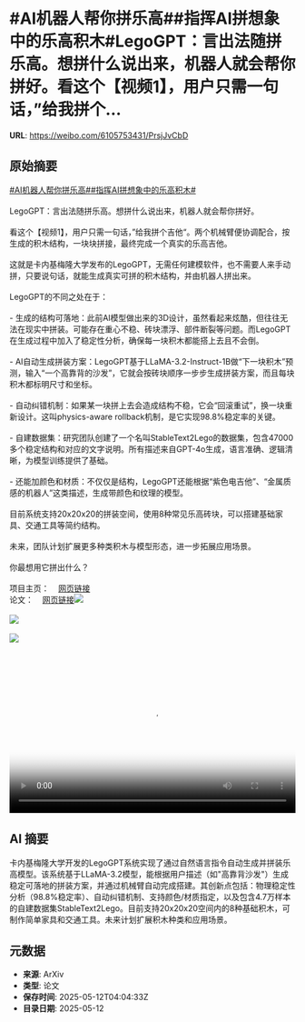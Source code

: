 # #AI机器人帮你拼乐高##指挥AI拼想象中的乐高积木#LegoGPT：言出法随拼乐高。想拼什么说出来，机器人就会帮你拼好。看这个【视频1】，用户只需一句话，”给我拼个...

**URL**: https://weibo.com/6105753431/PrsjJvCbD

## 原始摘要

<a href="https://m.weibo.cn/search?containerid=231522type%3D1%26t%3D10%26q%3D%23AI%E6%9C%BA%E5%99%A8%E4%BA%BA%E5%B8%AE%E4%BD%A0%E6%8B%BC%E4%B9%90%E9%AB%98%23&amp;extparam=%23AI%E6%9C%BA%E5%99%A8%E4%BA%BA%E5%B8%AE%E4%BD%A0%E6%8B%BC%E4%B9%90%E9%AB%98%23" data-hide=""><span class="surl-text">#AI机器人帮你拼乐高#</span></a><a href="https://m.weibo.cn/search?containerid=231522type%3D1%26t%3D10%26q%3D%23%E6%8C%87%E6%8C%A5AI%E6%8B%BC%E6%83%B3%E8%B1%A1%E4%B8%AD%E7%9A%84%E4%B9%90%E9%AB%98%E7%A7%AF%E6%9C%A8%23&amp;extparam=%23%E6%8C%87%E6%8C%A5AI%E6%8B%BC%E6%83%B3%E8%B1%A1%E4%B8%AD%E7%9A%84%E4%B9%90%E9%AB%98%E7%A7%AF%E6%9C%A8%23" data-hide=""><span class="surl-text">#指挥AI拼想象中的乐高积木#</span></a><br><br>LegoGPT：言出法随拼乐高。想拼什么说出来，机器人就会帮你拼好。<br><br>看这个【视频1】，用户只需一句话，”给我拼个吉他“。两个机械臂便协调配合，按生成的积木结构，一块块拼接，最终完成一个真实的乐高吉他。<br><br>这就是卡内基梅隆大学发布的LegoGPT，无需任何建模软件，也不需要人来手动拼，只要说句话，就能生成真实可拼的积木结构，并由机器人拼出来。<br><br>LegoGPT的不同之处在于：<br><br>- 生成的结构可落地：此前AI模型做出来的3D设计，虽然看起来炫酷，但往往无法在现实中拼装。可能存在重心不稳、砖块漂浮、部件断裂等问题。而LegoGPT在生成过程中加入了稳定性分析，确保每一块积木都能搭上去且不会倒。<br><br>- AI自动生成拼装方案：LegoGPT基于LLaMA-3.2-Instruct-1B做“下一块积木”预测，输入“一个高靠背的沙发”，它就会按砖块顺序一步步生成拼装方案，而且每块积木都标明尺寸和坐标。<br><br>- 自动纠错机制：如果某一块拼上去会造成结构不稳，它会“回滚重试”，换一块重新设计。这叫physics-aware rollback机制，是它实现98.8%稳定率的关键。<br><br>- 自建数据集：研究团队创建了一个名叫StableText2Lego的数据集，包含47000多个稳定结构和对应的文字说明。所有描述来自GPT-4o生成，语言准确、逻辑清晰，为模型训练提供了基础。<br><br>- 还能加颜色和材质：不仅仅是结构，LegoGPT还能根据“紫色电吉他”、“金属质感的机器人”这类描述，生成带颜色和纹理的模型。<br><br>目前系统支持20x20x20的拼装空间，使用8种常见乐高砖块，可以搭建基础家具、交通工具等简约结构。<br><br>未来，团队计划扩展更多种类积木与模型形态，进一步拓展应用场景。<br><br>你最想用它拼出什么？<br><br>项目主页：<a href="https://weibo.cn/sinaurl?u=https%3A%2F%2Favalovelace1.github.io%2FLegoGPT%2F" data-hide=""><span class="url-icon"><img style="width: 1rem;height: 1rem" src="https://h5.sinaimg.cn/upload/2015/09/25/3/timeline_card_small_web_default.png" referrerpolicy="no-referrer"></span><span class="surl-text">网页链接</span></a><br>论文：<a href="https://weibo.cn/sinaurl?u=https%3A%2F%2Fwww.arxiv.org%2Fabs%2F2505.05469" data-hide=""><span class="url-icon"><img style="width: 1rem;height: 1rem" src="https://h5.sinaimg.cn/upload/2015/09/25/3/timeline_card_small_web_default.png" referrerpolicy="no-referrer"></span><span class="surl-text">网页链接</span></a><img style="" src="https://tvax1.sinaimg.cn/large/006Fd7o3ly1i1cjcgpc4vj30zk0k0wg8.jpg" referrerpolicy="no-referrer"><br><br><img style="" src="https://tvax2.sinaimg.cn/large/006Fd7o3ly1i1cjcejowsj30zk0k0wfb.jpg" referrerpolicy="no-referrer"><br><br><img style="" src="https://tvax3.sinaimg.cn/large/006Fd7o3gy1i1cjc6xf8mj325k1aohdt.jpg" referrerpolicy="no-referrer"><br><br><br clear="both"><div style="clear: both"></div><video controls="controls" poster="https://tvax4.sinaimg.cn/orj480/006Fd7o3ly1i1cjcg81inj30zk0k0wg8.jpg" style="width: 100%"><source src="https://f.video.weibocdn.com/o0/eFdbM4QRlx08obk9KkQM010412011SgT0E010.mp4?label=mp4_720p&amp;template=1280x720.25.0&amp;ori=0&amp;ps=1CwnkDw1GXwCQx&amp;Expires=1747026255&amp;ssig=ApQBVtdvUT&amp;KID=unistore,video"><source src="https://f.video.weibocdn.com/o0/2nPVHyCylx08obk8Ch8Q01041200w3dR0E010.mp4?label=mp4_hd&amp;template=852x480.25.0&amp;ori=0&amp;ps=1CwnkDw1GXwCQx&amp;Expires=1747026255&amp;ssig=%2FBOTXeb2e6&amp;KID=unistore,video"><source src="https://f.video.weibocdn.com/o0/YV4NLpCElx08obk87xj201041200k4XH0E010.mp4?label=mp4_ld&amp;template=640x360.25.0&amp;ori=0&amp;ps=1CwnkDw1GXwCQx&amp;Expires=1747026255&amp;ssig=43j3ENU840&amp;KID=unistore,video"><p>视频无法显示，请前往<a href="https://video.weibo.com/show?fid=1034%3A5165435394392110" target="_blank" rel="noopener noreferrer">微博视频</a>观看。</p></video>

## AI 摘要

卡内基梅隆大学开发的LegoGPT系统实现了通过自然语言指令自动生成并拼装乐高模型。该系统基于LLaMA-3.2模型，能根据用户描述（如"高靠背沙发"）生成稳定可落地的拼装方案，并通过机械臂自动完成搭建。其创新点包括：物理稳定性分析（98.8%稳定率）、自动纠错机制、支持颜色/材质指定，以及包含4.7万样本的自建数据集StableText2Lego。目前支持20x20x20空间内的8种基础积木，可制作简单家具和交通工具。未来计划扩展积木种类和应用场景。

## 元数据

- **来源**: ArXiv
- **类型**: 论文
- **保存时间**: 2025-05-12T04:04:33Z
- **目录日期**: 2025-05-12
